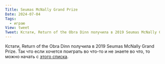 ```yaml
---
Title: Seumas McNally Grand Prize
Date: 2024-07-04
Tags:
  - играю
View: tweet
Tweet: Кстати, Return of the Obra Dinn получила в 2019 Seumas McNally Grand Prize. Так что если хочется поиграть во что-то и не знаете во что, то можно начать с этого списка: https://en.wikipedia.org/wiki/Seumas_McNally_Grand_Prize
---
```


Кстати, Return of the Obra Dinn получила в 2019 Seumas McNally Grand Prize. Так что если хочется поиграть во что-то и не знаете во что, то можно начать с [этого списка][prize].

[prize]: https://en.wikipedia.org/wiki/Seumas_McNally_Grand_Prize
